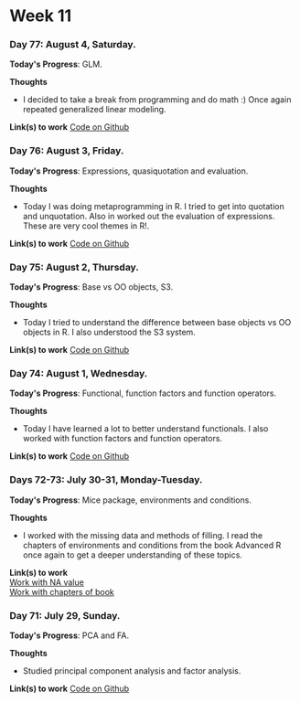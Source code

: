 # Week 11

### Day 77: August 4, Saturday.

**Today's Progress**: GLM.

**Thoughts** 
- I decided to take a break from programming and do math :) Once again repeated generalized linear modeling.

**Link(s) to work**
[Code on Github](https://github.com/makarevichy/Week_11_100DaysOfCode/blob/master/weekday/Day_77.R)

### Day 76: August 3, Friday.

**Today's Progress**: Expressions, quasiquotation and evaluation.

**Thoughts** 
- Today I was doing metaprogramming in R. I tried to get into quotation and unquotation. Also in worked out the evaluation of expressions. These are very cool themes in R!.

**Link(s) to work**
[Code on Github](https://github.com/makarevichy/Week_11_100DaysOfCode/blob/master/weekday/Day_76.R)

### Day 75: August 2, Thursday.

**Today's Progress**: Base vs OO objects, S3.

**Thoughts** 
- Today I tried to understand the difference between base objects vs OO objects in R. I also understood the S3 system.

**Link(s) to work**
[Code on Github](https://github.com/makarevichy/Week_11_100DaysOfCode/blob/master/weekday/Day_75.R)

### Day 74: August 1, Wednesday.

**Today's Progress**: Functional, function factors and function operators.

**Thoughts** 
- Today I have learned a lot to better understand functionals. I also worked with function factors and function operators.

**Link(s) to work**
[Code on Github](https://github.com/makarevichy/Week_11_100DaysOfCode/blob/master/weekday/Day_74.R)

### Days 72-73: July 30-31, Monday-Tuesday.

**Today's Progress**: Mice package, environments and conditions.

**Thoughts** 
- I worked with the missing data and methods of filling. I read the chapters of environments and conditions from the book Advanced R once again to get a deeper understanding of these topics.

**Link(s) to work**<br />
[Work with NA value](https://github.com/makarevichy/Week_11_100DaysOfCode/blob/master/weekday/Day_72.R)<br />
[Work with chapters of book](https://github.com/makarevichy/Week_11_100DaysOfCode/blob/master/weekday/Days_72_73.R)

### Day 71: July 29, Sunday.

**Today's Progress**: PCA and FA.

**Thoughts** 
- Studied principal component analysis and factor analysis.

**Link(s) to work**
[Code on Github](https://github.com/makarevichy/Week_11_100DaysOfCode/blob/master/weekday/Day_71.R)